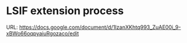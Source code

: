 # LSIF extension process

URL: https://docs.google.com/document/d/1IzanXKhtq993_ZuAE00i_9-xBWo66oqpyaiuRgozaco/edit
